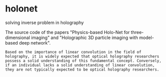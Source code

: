 # holonet
solving inverse problem in holography

The source code of the papers "Physics-based Holo-Net for three-dimensional imaging" and "Holographic 3D particle imaging with model-based deep network".

`Based on the importance of linear convolution in the field of holography, it is widely expected that optical holography researchers possess a solid understanding of this fundamental concept. Conversely, if an individual lacks a solid understanding of linear convolution, they are not typically expected to be optical holography researchers.`


